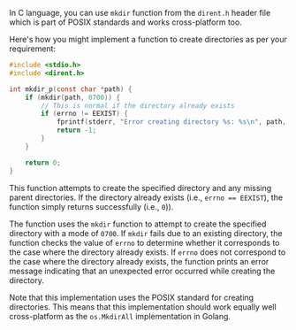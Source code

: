 In C language, you can use `mkdir` function from the `dirent.h` header file which is part of POSIX standards and works cross-platform too.

Here's how you might implement a function to create directories as per your requirement:

```c
#include <stdio.h>
#include <dirent.h>

int mkdir_p(const char *path) {
    if (mkdir(path, 0700)) {
        // This is normal if the directory already exists
        if (errno != EEXIST) {
            fprintf(stderr, "Error creating directory %s: %s\n", path, strerror(errno)));
            return -1;
        }
    }

    return 0;
}
```
This function attempts to create the specified directory and any missing parent directories. If the directory already exists (i.e., `errno == EEXIST`), the function simply returns successfully (i.e., `0`)).

The function uses the `mkdir` function to attempt to create the specified directory with a mode of `0700`. If `mkdir` fails due to an existing directory, the function checks the value of `errno` to determine whether it corresponds to the case where the directory already exists. If `errno` does not correspond to the case where the directory already exists, the function prints an error message indicating that an unexpected error occurred while creating the directory.

Note that this implementation uses the POSIX standard for creating directories. This means that this implementation should work equally well cross-platform as the `os.MkdirAll` implementation in Golang.
